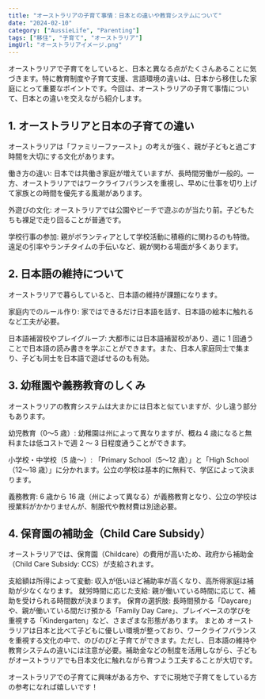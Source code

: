 ```yaml
---
title: "オーストラリアの子育て事情：日本との違いや教育システムについて"
date: "2024-02-10"
category: ["AussieLife", "Parenting"]
tags: ["移住", "子育て", "オーストラリア"]
imgUrl: "オーストラリアイメージ.png"
---
```


オーストラリアで子育てをしていると、日本と異なる点がたくさんあることに気づきます。特に教育制度や子育て支援、言語環境の違いは、日本から移住した家庭にとって重要なポイントです。今回は、オーストラリアの子育て事情について、日本との違いを交えながら紹介します。

## 1. オーストラリアと日本の子育ての違い

オーストラリアは「ファミリーファースト」の考えが強く、親が子どもと過ごす時間を大切にする文化があります。

働き方の違い: 日本では共働き家庭が増えていますが、長時間労働が一般的。一方、オーストラリアではワークライフバランスを重視し、早めに仕事を切り上げて家族との時間を優先する風潮があります。

外遊びの文化: オーストラリアでは公園やビーチで遊ぶのが当たり前。子どもたちも裸足で走り回ることが普通です。

学校行事の参加: 親がボランティアとして学校活動に積極的に関わるのも特徴。遠足の引率やランチタイムの手伝いなど、親が関わる場面が多くあります。

## 2. 日本語の維持について

オーストラリアで暮らしていると、日本語の維持が課題になります。

家庭内でのルール作り: 家ではできるだけ日本語を話す、日本語の絵本に触れるなど工夫が必要。

日本語補習校やプレイグループ: 大都市には日本語補習校があり、週に 1 回通うことで日本語の読み書きを学ぶことができます。また、日本人家庭同士で集まり、子ども同士を日本語で遊ばせるのも有効。

## 3. 幼稚園や義務教育のしくみ

オーストラリアの教育システムは大まかには日本と似ていますが、少し違う部分もあります。

幼児教育（0〜5 歳）: 幼稚園は州によって異なりますが、概ね 4 歳になると無料または低コストで週 2 ～ 3 日程度通うことができます。

小学校・中学校（5 歳〜）: 「Primary School（5〜12 歳）」と「High School（12〜18 歳）」に分かれます。公立の学校は基本的に無料で、学区によって決まります。

義務教育: 6 歳から 16 歳（州によって異なる）が義務教育となり、公立の学校は授業料がかかりませんが、制服代や教材費は別途必要。

## 4. 保育園の補助金（Child Care Subsidy）

オーストラリアでは、保育園（Childcare）の費用が高いため、政府から補助金（Child Care Subsidy: CCS）が支給されます。

支給額は所得によって変動: 収入が低いほど補助率が高くなり、高所得家庭は補助が少なくなります。
就労時間に応じた支給: 親が働いている時間に応じて、補助を受けられる時間数が決まります。
保育の選択肢: 長時間預かる「Daycare」や、親が働いている間だけ預かる「Family Day Care」、プレイベースの学びを重視する「Kindergarten」など、さまざまな形態があります。
まとめ
オーストラリアは日本と比べて子どもに優しい環境が整っており、ワークライフバランスを重視する文化の中で、のびのびと子育てができます。ただし、日本語の維持や教育システムの違いには注意が必要。補助金などの制度を活用しながら、子どもがオーストラリアでも日本文化に触れながら育つよう工夫することが大切です。

オーストラリアでの子育てに興味がある方や、すでに現地で子育てをしている方の参考になれば嬉しいです！
